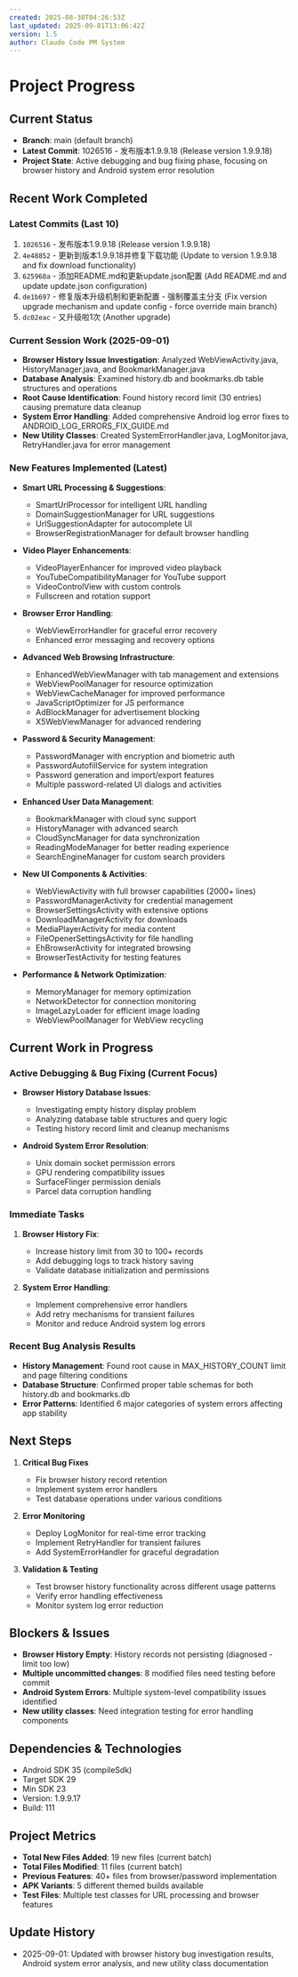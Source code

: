 ```yaml
---
created: 2025-08-30T04:26:53Z
last_updated: 2025-09-01T13:06:42Z
version: 1.5
author: Claude Code PM System
---
```


# Project Progress

## Current Status
- **Branch**: main (default branch)
- **Latest Commit**: 1026516 - 发布版本1.9.9.18 (Release version 1.9.9.18)
- **Project State**: Active debugging and bug fixing phase, focusing on browser history and Android system error resolution

## Recent Work Completed
### Latest Commits (Last 10)
1. `1026516` - 发布版本1.9.9.18 (Release version 1.9.9.18)
2. `4e48852` - 更新到版本1.9.9.18并修复下载功能 (Update to version 1.9.9.18 and fix download functionality)
3. `625968a` - 添加README.md和更新update.json配置 (Add README.md and update update.json configuration)
4. `de1b697` - 修复版本升级机制和更新配置 - 强制覆盖主分支 (Fix version upgrade mechanism and update config - force override main branch)
5. `dc02eac` - 又升级啦1次 (Another upgrade)

### Current Session Work (2025-09-01)
- **Browser History Issue Investigation**: Analyzed WebViewActivity.java, HistoryManager.java, and BookmarkManager.java
- **Database Analysis**: Examined history.db and bookmarks.db table structures and operations
- **Root Cause Identification**: Found history record limit (30 entries) causing premature data cleanup
- **System Error Handling**: Added comprehensive Android log error fixes to ANDROID_LOG_ERRORS_FIX_GUIDE.md
- **New Utility Classes**: Created SystemErrorHandler.java, LogMonitor.java, RetryHandler.java for error management

### New Features Implemented (Latest)
- **Smart URL Processing & Suggestions**:
  - SmartUrlProcessor for intelligent URL handling
  - DomainSuggestionManager for URL suggestions
  - UrlSuggestionAdapter for autocomplete UI
  - BrowserRegistrationManager for default browser handling
  
- **Video Player Enhancements**:
  - VideoPlayerEnhancer for improved video playback
  - YouTubeCompatibilityManager for YouTube support
  - VideoControlView with custom controls
  - Fullscreen and rotation support
  
- **Browser Error Handling**:
  - WebViewErrorHandler for graceful error recovery
  - Enhanced error messaging and recovery options

- **Advanced Web Browsing Infrastructure**:
  - EnhancedWebViewManager with tab management and extensions
  - WebViewPoolManager for resource optimization
  - WebViewCacheManager for improved performance
  - JavaScriptOptimizer for JS performance
  - AdBlockManager for advertisement blocking
  - X5WebViewManager for advanced rendering
  
- **Password & Security Management**:
  - PasswordManager with encryption and biometric auth
  - PasswordAutofillService for system integration
  - Password generation and import/export features
  - Multiple password-related UI dialogs and activities
  
- **Enhanced User Data Management**:
  - BookmarkManager with cloud sync support
  - HistoryManager with advanced search
  - CloudSyncManager for data synchronization
  - ReadingModeManager for better reading experience
  - SearchEngineManager for custom search providers

- **New UI Components & Activities**:
  - WebViewActivity with full browser capabilities (2000+ lines)
  - PasswordManagerActivity for credential management
  - BrowserSettingsActivity with extensive options
  - DownloadManagerActivity for downloads
  - MediaPlayerActivity for media content
  - FileOpenerSettingsActivity for file handling
  - EhBrowserActivity for integrated browsing
  - BrowserTestActivity for testing features

- **Performance & Network Optimization**:
  - MemoryManager for memory optimization
  - NetworkDetector for connection monitoring
  - ImageLazyLoader for efficient image loading
  - WebViewPoolManager for WebView recycling

## Current Work in Progress
### Active Debugging & Bug Fixing (Current Focus)
- **Browser History Database Issues**: 
  - Investigating empty history display problem
  - Analyzing database table structures and query logic
  - Testing history record limit and cleanup mechanisms
  
- **Android System Error Resolution**:
  - Unix domain socket permission errors
  - GPU rendering compatibility issues
  - SurfaceFlinger permission denials
  - Parcel data corruption handling

### Immediate Tasks
1. **Browser History Fix**: 
   - Increase history limit from 30 to 100+ records
   - Add debugging logs to track history saving
   - Validate database initialization and permissions

2. **System Error Handling**: 
   - Implement comprehensive error handlers
   - Add retry mechanisms for transient failures
   - Monitor and reduce Android system log errors

### Recent Bug Analysis Results
- **History Management**: Found root cause in MAX_HISTORY_COUNT limit and page filtering conditions
- **Database Structure**: Confirmed proper table schemas for both history.db and bookmarks.db
- **Error Patterns**: Identified 6 major categories of system errors affecting app stability

## Next Steps
1. **Critical Bug Fixes**
   - Fix browser history record retention
   - Implement system error handlers
   - Test database operations under various conditions

2. **Error Monitoring**
   - Deploy LogMonitor for real-time error tracking
   - Implement RetryHandler for transient failures
   - Add SystemErrorHandler for graceful degradation

3. **Validation & Testing**
   - Test browser history functionality across different usage patterns
   - Verify error handling effectiveness
   - Monitor system log error reduction

## Blockers & Issues
- **Browser History Empty**: History records not persisting (diagnosed - limit too low)
- **Multiple uncommitted changes**: 8 modified files need testing before commit
- **Android System Errors**: Multiple system-level compatibility issues identified
- **New utility classes**: Need integration testing for error handling components

## Dependencies & Technologies
- Android SDK 35 (compileSdk)
- Target SDK 29
- Min SDK 23
- Version: 1.9.9.17
- Build: 111

## Project Metrics
- **Total New Files Added**: 19 new files (current batch)
- **Total Files Modified**: 11 files (current batch)
- **Previous Features**: 40+ files from browser/password implementation
- **APK Variants**: 5 different themed builds available
- **Test Files**: Multiple test classes for URL processing and browser features

## Update History
- 2025-09-01: Updated with browser history bug investigation results, Android system error analysis, and new utility class documentation